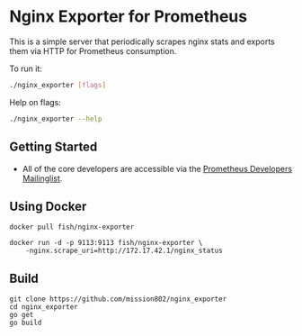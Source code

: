 # Nginx Exporter for Prometheus

This is a simple server that periodically scrapes nginx stats and exports them via HTTP for Prometheus
consumption.

To run it:

```bash
./nginx_exporter [flags]
```

Help on flags:
```bash
./nginx_exporter --help
```

## Getting Started
  * All of the core developers are accessible via the [Prometheus Developers Mailinglist](https://groups.google.com/forum/?fromgroups#!forum/prometheus-developers).

## Using Docker

```
docker pull fish/nginx-exporter

docker run -d -p 9113:9113 fish/nginx-exporter \
    -nginx.scrape_uri=http://172.17.42.1/nginx_status
```

## Build

```
git clone https://github.com/mission802/nginx_exporter
cd nginx_exporter
go get
go build
```
